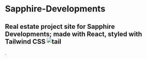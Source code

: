 # Sapphire-Developments

## Real estate project site for Sapphire Developments; made with React, styled with Tailwind CSS ![tail](https://github.com/Jeremy-Jefferson/Sapphire-Developments/assets/127449038/440488ae-fac9-4d1c-98b2-da62650140f9)




.
